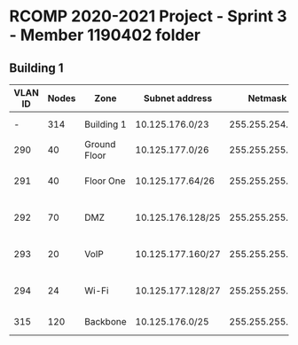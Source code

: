 RCOMP 2020-2021 Project - Sprint 3 - Member 1190402 folder
===========================================

## Building 1 ##

|VLAN ID|Nodes|Zone|Subnet address|Netmask|Range of addresses|Useable IPs|
|----|----|----|----|----|----|----|
|-  |314	|Building 1	|10.125.176.0/23	|255.255.254.0|	10.125.176.0 - 10.125.177.255	|10.125.176.1 - 10.125.177.254|
|290|40	|Ground Floor	|10.125.177.0/26	|255.255.255.192|	10.125.177.0 - 10.125.177.63|	10.125.177.1 - 10.125.177.62|
|291|40	|Floor One	|10.125.177.64/26	|255.255.255.192|	10.125.177.64 - 10.125.177.127|	10.125.177.65 - 10.125.177.126|
|292|70	|DMZ	|10.125.176.128/25	|255.255.255.128|	10.125.176.128 - 10.125.176.255	|10.125.176.129 - 10.125.176.254|
|293|20	|VoIP	|10.125.177.160/27	|255.255.255.224|	10.125.177.160 - 10.125.177.191|	10.125.177.161 - 10.125.177.190|
|294|24	|Wi-Fi	|10.125.177.128/27	|255.255.255.224|	10.125.177.128 - 10.125.177.159|	10.125.177.129 - 10.125.177.158|
|315|120|	Backbone	|10.125.176.0/25	|255.255.255.128|	10.125.176.0 - 10.125.176.127|	10.125.176.1 - 10.125.176.126|
